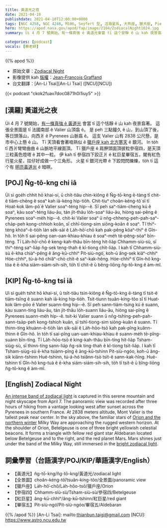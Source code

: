 ```yaml
---
title: 黃道光之夜
date: 2021-04-10
publishdate: 2021-04-10T12:00:00+0800
tags: [NGC 4258, NGC 4248, M106, Seyfert 型, 活潑星系, 大熊座, 獵犬座, Pierre Mechain, Charles Messier, 烏洞, 捲螺仔星系]
hero: https://apod.nasa.gov/apod/fap/image/2104/ZodiacalNight1024.jpg
summary: Ùi 4 月 7 號開始，有一條真強 ê 黃道光會當 tī 這个安靜 ê 山 kah 夜景翕著。這張全景圖是 tī 法國南部 peh 三點鐘久 ê 山，到山頂了後，等日頭落山，向西爿 ê Pyrenees 山脈翕 ê。

categories: [podcast]
vocals: [蔡老師]
---
```


{{% apod %}}

- 原始文章：[Zodiacal Night](https://apod.nasa.gov/apod/ap210410.html)
- 影像提供 kah [版權][copyright]：[Jean-Francois Graffand][Jean-Francois Graffand]
- 台文翻譯：[An-Li Tsai][An-Li Tsai] ([NCU][NCU])

{{< podcast "ckok2fuav7doc0871h0i1iuy5" >}}

## [漢羅] 黃道光之夜

Ùi 4 月 7 號開始，[有一條真強 ê 黃道光][An intense band of zodiacal light] 會當 tī 這个恬靜 ê 山 kah 夜景翕著。
這張全景圖是 tī 法國南部 ê Valier 山頂翕 ê。
是 peh 三點鐘久 ê 山，到山頂了後，等日頭落山，向西爿 ê Pyrenees 山脈翕 ê。
這支 Valier 山有 2838 公尺懸，是市中心上懸 ê 山。
Tī 天頂看會著咱熟似 ê [獵戶座 kah 北方寒天][Orion and the northern winter t] ê 銀河。
In to̍h tī 西爿彎彎曲曲 ê 山脈地平線面頂。
Tī 獵戶座 ê 肩胛頭面頂彼粒參宿四，是天頂三粒黃色燈塔 ê 其中一粒。
伊 kah tī 參宿四下跤正爿 ê 紅巨星畢宿五，閣有紅色行星火星，拄仔好成做一个三角形。
火星 tī 銀河光帶 ê 下跤閃閃爍爍，to̍h tī 這个有 [明亮黃道光][bright zodiacal light] ê 暗暝。


## [POJ] N̂g-tō-kng chi iā

Ùi sì goe̍h chhit hō khai-sí, ū chi̍t-tiâu chin-kiông ê N̂g-tō-kng ē-tàng tī chit-ê tiām-chēng ê soaⁿ kah iā-kéng hip-tio̍h.
Chit-tiuⁿ choân-kéng-tô͘ sī tī Hoat-kok lâm-pō͘ ê Valier soaⁿ-téng hip--ê.
Sī peh saⁿ-tiám-cheng kú ê soaⁿ, kàu soaⁿ-téng liáu-āu, tán ji̍t-thâu lo̍h-soaⁿ liáu-āu, hiòng sai-pêng ê Pyrenees soaⁿ-me̍h hip--ê.
chit-ki Valier soaⁿ ū nn̄g-chheng-peh-pah-saⁿ-cha̍p-peh kong-chhioh koân, sī chhī-tiong-sim siōng-koân ê soaⁿ.
Tī thiⁿ-téng khòaⁿ-ē-tio̍h lán se̍k-sāi ê La̍h-hō͘-chō kah pak-pêng kôaⁿ-thiⁿ ê Gîn-hô.
In to̍h tī sai-pêng oan-oan-khiau-khiau ê soaⁿ-me̍h tē-pêng-sòaⁿ bīn-téng.
Tī La̍h-hō͘-chō ê keng-kah-thâu bīn-téng hit-lia̍p Chhamm-siù-sù, sī thiⁿ-téng saⁿ-lia̍p n̂g-sek teng-thah ê kî-tiong chi̍t-lia̍p.
I kah tī Chhamm-siù-sù ē-kha chiàⁿ-pêng ê âng-kū-chhiⁿ Pit-siù-ngó͘, koh-ū âng-sek kiâⁿ-chhiⁿ Hóe-chhiⁿ, tú-á-hó chiâⁿ-chò chi̍t-ê saⁿ-kak-hêng.
Hóe-chhiⁿ tī Gîn-hô kng-tòa ê ē-kha siám-siám-sih-sih, to̍h tī chit-ê ū bêng-liōng n̂g-tō-kng ê àm-mî.


## [KIP] N̂g-tō-kng tsi iā

Uì sì gue̍h tshit hō khai-sí, ū tsi̍t-tiâu tsin-kiông ê N̂g-tō-kng ē-tàng tī tsit-ê tiām-tsīng ê suann kah iā-kíng hip-tio̍h.
Tsit-tiunn tsuân-kíng-tôo sī tī Huat-kok lâm-pōo ê Valier suann-tíng hip--ê.
Sī peh sann-tiám-tsing kú ê suann, kàu suann-tíng liáu-āu, tán ji̍t-thâu lo̍h-suann liáu-āu, hiòng sai-pîng ê Pyrenees suann-me̍h hip--ê.
tsit-ki Valier suann ū nn̄g-tshing-peh-pah-sann-tsa̍p-peh kong-tshioh kuân, sī tshī-tiong-sim siōng-kuân ê suann.
Tī thinn-tíng khuànn-ē-tio̍h lán si̍k-sāi ê La̍h-hōo-tsō kah pak-pîng kuânn-thinn ê Gîn-hô.
In to̍h tī sai-pîng uan-uan-khiau-khiau ê suann-me̍h tē-pîng-suànn bīn-tíng.
Tī La̍h-hōo-tsō ê king-kah-thâu bīn-tíng hit-lia̍p Tsham-siùg-sù, sī thinn-tíng sann-lia̍p n̂g-sik ting-thah ê kî-tiong tsi̍t-lia̍p.
I kah tī Tsham-siùg-sù ē-kha tsiànn-pîng ê âng-kū-tshinn Pit-siù-ngóo, koh-ū âng-sik kiânn-tshinn Hué-tshinn, tú-á-hó tsiânn-tsò tsi̍t-ê sann-kak-hîng.
Hué-tshinn tī Gîn-hô kng-tuà ê ē-kha siám-siám-sih-sih, to̍h tī tsit-ê ū bîng-liōng n̂g-tō-kng ê àm-mî.


## [English] Zodiacal Night

[An intense band of zodiacal light][An intense band of zodiacal light] is captured in this serene mountain and night skyscape from April 7. The panoramic view was recorded after three hours of hiking from a vantage looking west after sunset across the Pyrenees in southern France. At 2838 meters altitude, Mont Valier is the tallest peak near center. In the sky above, the familiar stars of [Orion and the northern winter][Orion and the northern winter e] Milky Way are approaching the rugged western horizon. At the shoulder of Orion, Betelgeuse is one of three bright yellowish celestial beacons. It forms a triangle with fellow red giant star Aldebaran located below Betelgeuse and to the right, and the red planet Mars. Mars shines just under the band of the Milky Way, still immersed in the [bright zodiacal light][bright zodiacal light].


## 詞彙學習（台語漢字/POJ/KIP/華語漢字/English）

- 【黃道光】n̂g-tō-kng/n̂g-tō-kng/黃道光/zodiacal light
- 【全景圖】choân-kéng-tô͘/tsuân-kíng-tôo/全景圖/panoramic view
- 【獵戶座】La̍h-hō͘-chō/La̍h-hōo-tsō/獵戶座/Orion
- 【參宿四】Chhamm-siù-sù/Tsham-siù-sù/參宿四/Betelgeuse
- 【紅巨星】âng-kū-chhiⁿ/âng-kū-tshinn/紅巨星/red giant
- 【畢宿五】Pit-siù-ngó͘/Pit-siù-ngóo/畢宿五/Aldebaran



{{% /apod %}}
[An-Li Tsai]: mailto:thianbun.taigi@gmail.com
[NCU]: https://www.astro.ncu.edu.tw

[copyright]: https://apod.nasa.gov/apod/fap/lib/about_apod.html#srapply
[Jean-Francois Graffand]: https://www.facebook.com/EchoesPhotographie

[An intense band of zodiacal light]: https://earthsky.org/astronomy-essentials/everything-you-need-to-know-zodiacal-light-or-false-dusk
[Orion and the northern winter e]: https://apod.nasa.gov/apod/ap210206.html
[Orion and the northern winter t]: https://apod.tw/daily/20210206/
[bright zodiacal light]: https://www.nasa.gov/feature/goddard/2021/serendipitous-juno-spacecraft-detections-shatter-ideas-about-origin-of-zodiacal-light
